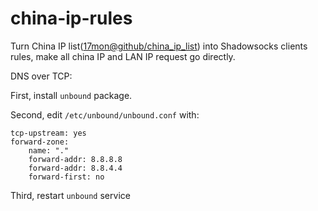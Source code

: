 # china-ip-rules

Turn China IP list([17mon@github/china_ip_list](https://github.com/17mon/china_ip_list)) into Shadowsocks clients rules, make all china IP and LAN IP request go directly.

DNS over TCP:

First, install `unbound` package.

Second, edit `/etc/unbound/unbound.conf` with:

    tcp-upstream: yes
    forward-zone:
        name: "."
        forward-addr: 8.8.8.8
        forward-addr: 8.8.4.4
        forward-first: no

Third, restart `unbound` service
